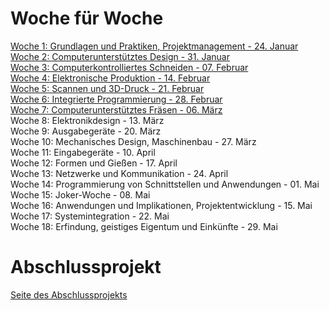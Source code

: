 # Woche für Woche
[Woche 1: Grundlagen und Praktiken, Projektmanagement - 24. Januar](w01.md)  
[Woche 2: Computerunterstütztes Design - 31. Januar](w02.md)   
[Woche 3: Computerkontrolliertes Schneiden - 07. Februar](w03.md)    
[Woche 4: Elektronische Produktion - 14. Februar](w04.md)    
[Woche 5: Scannen und 3D-Druck - 21. Februar](w05.md)    
[Woche 6: Integrierte Programmierung - 28. Februar](w06.md)    
[Woche 7: Computerunterstütztes Fräsen - 06. März](w07.md)    
Woche 8: Elektronikdesign - 13. März    
Woche 9: Ausgabegeräte - 20. März    
Woche 10: Mechanisches Design, Maschinenbau - 27. März    
Woche 11: Eingabegeräte - 10. April    
Woche 12: Formen und Gießen - 17. April    
Woche 13: Netzwerke und Kommunikation - 24. April    
Woche 14: Programmierung von Schnittstellen und Anwendungen - 01. Mai    
Woche 15: Joker-Woche - 08. Mai    
Woche 16: Anwendungen und Implikationen, Projektentwicklung - 15. Mai    
Woche 17: Systemintegration - 22. Mai    
Woche 18: Erfindung, geistiges Eigentum und Einkünfte - 29. Mai  

# Abschlussprojekt
[Seite des Abschlussprojekts](final.md)

